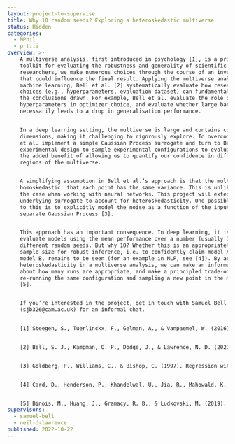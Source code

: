 ```yaml
---
layout: project-to-supervise
title: Why 10 random seeds? Exploring a heteroskedastic multiverse
status: Hidden
categories:
  - MPhil
  - prtiii
overview: >-
    A multiverse analysis, first introduced in psychology [1], is a principled
    toolkit for evaluating the robustness and generality of scientific claims. As
    researchers, we make numerous choices through the course of an investigation
    that could influence the final result. Applying the multiverse analysis to
    machine learning, Bell et al. [2] systematically evaluate how researcher
    choices (e.g., hyperparameters, evaluation dataset) can fundamentally change
    the conclusions drawn. For example, Bell et al. evaluate the role of
    hyperparameters in optimizer choice, and evaluate whether large batch training
    necessarily leads to a drop in generalisation performance.


    In a deep learning setting, the multiverse is large and contains continuous
    dimensions, making it challenging to rigorously explore. To overcome this, Bell
    et al. implement a simple Gaussian Process surrogate and turn to Bayesian
    experimental design to sample experimental configurations to evaluate. This has
    the added benefit of allowing us to quantify our confidence in different
    regions of the multiverse.


    A simplifying assumption in Bell et al.’s approach is that the multiverse is
    homoskedastic: that each point has the same variance. This is unlikely to be
    the case when working with neural networks. This project will extend the
    underlying surrogate to account for heteroskedasticity. One possible approach
    to this is to explicitly model the noise as a function of the inputs using a
    separate Gaussian Process [3].


    This approach has an important consequence. In deep learning, it is typical to
    evaluate models using the mean performance over a number (usually 10) runs with
    different random seeds. But why 10? Whether this is an appropriately large
    sample size for robust inference, i.e. to confidently claim model A outperforms
    model B, remains to be seen (for an example in NLP, see [4]). By accounting for
    heteroskedasticity in a multiverse analysis, we can make an informed decision
    about how many runs are appropriate, and make a principled trade-off between
    re-running the same configuration and sampling a new point in the multiverse
    [5].


    If you’re interested in the project, get in touch with Samuel Bell
    (sjb326@cam.ac.uk) for an informal chat.


    [1] Steegen, S., Tuerlinckx, F., Gelman, A., & Vanpaemel, W. (2016). Increasing transparency through a multiverse analysis. Perspectives on Psychological Science.


    [2] Bell, S. J., Kampman, O. P., Dodge, J., & Lawrence, N. D. (2022). Modeling the Machine Learning Multiverse. NeurIPS.


    [3] Goldberg, P., Williams, C., & Bishop, C. (1997). Regression with input-dependent noise: A Gaussian process treatment. NeurIPS.


    [4] Card, D., Henderson, P., Khandelwal, U., Jia, R., Mahowald, K., & Jurafsky, D. (2020, November). With Little Power Comes Great Responsibility. EMNLP.


    [5] Binois, M., Huang, J., Gramacy, R. B., & Ludkovski, M. (2019). Replication or exploration? Sequential design for stochastic simulation experiments.  Technometrics.
supervisors:
  - samuel-bell
  - neil-d-lawrence
published: 2022-10-22
---
```


